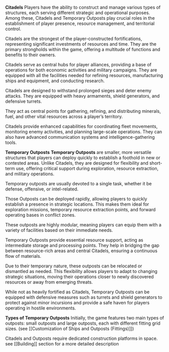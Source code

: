 **Citadels**
Players have the ability to construct and manage various types of structures, each serving different strategic and operational purposes. Among these, Citadels and Temporary Outposts play crucial roles in the establishment of player presence, resource management, and territorial control.

Citadels are the strongest of the player-constructed fortifications, representing significant investments of resources and time. They are the primary strongholds within the game, offering a multitude of functions and benefits to their owners.

Citadels serve as central hubs for player alliances, providing a base of operations for both economic activities and military campaigns. They are equipped with all the facilities needed for refining resources, manufacturing ships and equipment, and conducting research.

Citadels are designed to withstand prolonged sieges and deter enemy attacks. They are equipped with heavy armaments, shield generators, and defensive turrets.

They act as central points for gathering, refining, and distributing minerals, fuel, and other vital resources across a player’s territory.

Citadels provide enhanced capabilities for coordinating fleet movements, monitoring enemy activities, and planning large-scale operations. They can also have advanced communication systems and intelligence-gathering tools.


**Temporary Outposts**
**Temporary Outposts** are smaller, more versatile structures that players can deploy quickly to establish a foothold in new or contested areas. Unlike Citadels, they are designed for flexibility and short-term use, offering critical support during exploration, resource extraction, and military operations.

Temporary outposts are usually devoted to a single task, whether it be defense, offensive, or intel-related.

Those Outposts can be deployed rapidly, allowing players to quickly establish a presence in strategic locations. This makes them ideal for exploration missions, temporary resource extraction points, and forward operating bases in conflict zones.

These outposts are highly modular, meaning players can equip them with a variety of facilities based on their immediate needs.

Temporary Outposts provide essential resource support, acting as intermediate storage and processing points. They help in bridging the gap between resource-rich areas and central Citadels, ensuring a continuous flow of materials.

Due to their temporary nature, these outposts can be relocated or dismantled as needed. This flexibility allows players to adapt to changing strategic situations, moving their operations closer to newly discovered resources or away from emerging threats.

While not as heavily fortified as Citadels, Temporary Outposts can be equipped with defensive measures such as turrets and shield generators to protect against minor incursions and provide a safe haven for players operating in hostile environments.

**Types of Temporary Outposts**
Initially, the game features two main types of outposts: small outposts and large outposts, each with different fitting grid sizes. (see [[Customization of Ships and Outposts (Fittings)]])

Citadels and Outposts require dedicated construction platforms in space. see [[Building]] section for a more detailed description
